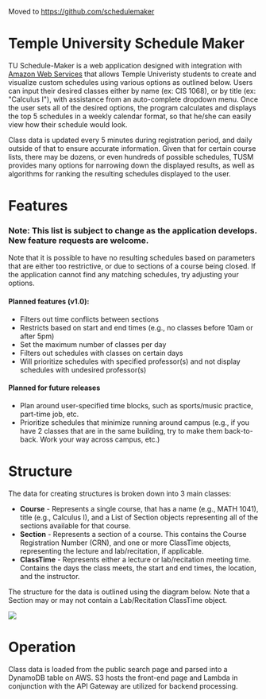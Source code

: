 Moved to https://github.com/schedulemaker

# Temple University Schedule Maker
TU Schedule-Maker is a web application designed with integration with <a href="https://aws.amazon.com/">Amazon Web Services</a> that allows Temple Univeristy students to create and visualize custom schedules using various options as outlined below. Users can input their desired classes either by name (ex: CIS 1068), or by title (ex: "Calculus I"), with assistance from an auto-complete dropdown menu. Once the user sets all of the desired options, the program calculates and displays the top 5 schedules in a weekly calendar format, so that he/she can easily view how their schedule would look.

Class data is updated every 5 minutes during registration period, and daily outside of that to ensure accurate information. Given that for certain course lists, there may be dozens, or even hundreds of possible schedules, TUSM provides many options for narrowing down the displayed results, as well as algorithms for ranking the resulting schedules displayed to the user.

<h1>Features</h1>
<h3>Note: This list is subject to change as the application develops. New feature requests are welcome.</h3>

Note that it is possible to have no resulting schedules based on parameters that are either too restrictive, or due to sections of a course being closed. If the application cannot find any matching schedules, try adjusting your options.

<h4>Planned features (v1.0):</h5>
<ul>
  <li>Filters out time conflicts between sections</li>
  <li>Restricts based on start and end times (e.g., no classes before 10am or after 5pm)</li>
  <li>Set the maximum number of classes per day</li>
  <li>Filters out schedules with classes on certain days</li>
  <li>Will prioritize schedules with specified professor(s) and not display schedules with undesired professor(s)</li>
</ul>

<h4>Planned for future releases</h4>
<ul>
    <li>Plan around user-specified time blocks, such as sports/music practice, part-time job, etc.</li>
    <li>Prioritize schedules that minimize running around campus (e.g., if you have 2 classes that are in the same building, try to make them back-to-back. Work your way across campus, etc.)</li>
</ul>

<h1>Structure</h1>

The data for creating structures is broken down into 3 main classes:
<ul>
  <li><b>Course</b> - Represents a single course, that has a name (e.g., MATH 1041), title (e.g., Calculus I), and a List of Section objects representing all of the sections available for that course.</li>
  <li><b>Section</b> - Represents a section of a course. This contains the Course Registration Number (CRN), and one or more ClassTime objects, representing the lecture and lab/recitation, if applicable.</li>
  <li><b>ClassTime</b> - Represents either a lecture or lab/recitation meeting time. Contains the days the class meets, the start and end times, the location, and the instructor.</li>
</ul>

The structure for the data is outlined using the diagram below. Note that a Section may or may not contain a Lab/Recitation ClassTime object.

<img src="https://i.imgur.com/iPRAIsz.png">

<h1>Operation</h1>

Class data is loaded from the public search page and parsed into a DynamoDB table on AWS. S3 hosts the front-end page and Lambda in conjunction with the API Gateway are utilized for backend processing.

